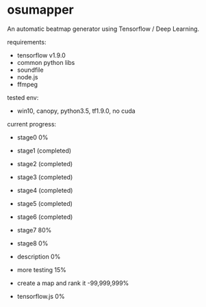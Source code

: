 # osumapper
An automatic beatmap generator using Tensorflow / Deep Learning.

requirements:
- tensorflow v1.9.0
- common python libs
- soundfile
- node.js
- ffmpeg

tested env:
- win10, canopy, python3.5, tf1.9.0, no cuda

current progress:

- stage0 0%
- stage1 (completed)
- stage2 (completed)
- stage3 (completed)
- stage4 (completed)
- stage5 (completed)
- stage6 (completed)
- stage7 80%
- stage8 0%

- description 0%
- more testing 15%
- create a map and rank it -99,999,999%

- tensorflow.js 0%
